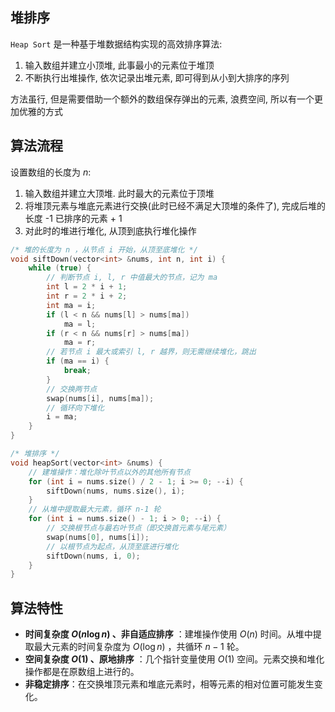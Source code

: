 ## 堆排序

`Heap Sort` 是一种基于堆数据结构实现的高效排序算法:

1. 输入数组并建立小顶堆, 此事最小的元素位于堆顶
2. 不断执行出堆操作, 依次记录出堆元素, 即可得到从小到大排序的序列

方法虽行, 但是需要借助一个额外的数组保存弹出的元素, 浪费空间, 所以有一个更加优雅的方式

## 算法流程

设置数组的长度为 $n$:

1. 输入数组并建立大顶堆. 此时最大的元素位于顶堆
2. 将堆顶元素与堆底元素进行交换(此时已经不满足大顶堆的条件了), 完成后堆的长度 -1 已排序的元素 + 1
3. 对此时的堆进行堆化, 从顶到底执行堆化操作

```cpp
/* 堆的长度为 n ，从节点 i 开始，从顶至底堆化 */
void siftDown(vector<int> &nums, int n, int i) {
    while (true) {
        // 判断节点 i, l, r 中值最大的节点，记为 ma
        int l = 2 * i + 1;
        int r = 2 * i + 2;
        int ma = i;
        if (l < n && nums[l] > nums[ma])
            ma = l;
        if (r < n && nums[r] > nums[ma])
            ma = r;
        // 若节点 i 最大或索引 l, r 越界，则无需继续堆化，跳出
        if (ma == i) {
            break;
        }
        // 交换两节点
        swap(nums[i], nums[ma]);
        // 循环向下堆化
        i = ma;
    }
}

/* 堆排序 */
void heapSort(vector<int> &nums) {
    // 建堆操作：堆化除叶节点以外的其他所有节点
    for (int i = nums.size() / 2 - 1; i >= 0; --i) {
        siftDown(nums, nums.size(), i);
    }
    // 从堆中提取最大元素，循环 n-1 轮
    for (int i = nums.size() - 1; i > 0; --i) {
        // 交换根节点与最右叶节点（即交换首元素与尾元素）
        swap(nums[0], nums[i]);
        // 以根节点为起点，从顶至底进行堆化
        siftDown(nums, i, 0);
    }
}
```

## 算法特性

- **时间复杂度 $O(n \log n)$ 、非自适应排序** ：建堆操作使用 $O(n)$ 时间。从堆中提取最大元素的时间复杂度为 $O(\log n)$ ，共循环 $n - 1$ 轮。
- **空间复杂度 $O(1)$ 、原地排序** ：几个指针变量使用 $O(1)$ 空间。元素交换和堆化操作都是在原数组上进行的。
- **非稳定排序**：在交换堆顶元素和堆底元素时，相等元素的相对位置可能发生变化。
